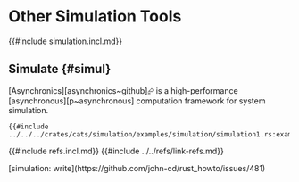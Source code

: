 # Other Simulation Tools

{{#include simulation.incl.md}}

## Simulate {#simul}

[Asynchronics][asynchronics~github]⮳ is a high-performance [asynchronous][p~asynchronous] computation framework for system simulation.

```rust,editable
{{#include ../../../crates/cats/simulation/examples/simulation/simulation1.rs:example}}
```

{{#include refs.incl.md}}
{{#include ../../refs/link-refs.md}}

<div class="hidden">
[simulation: write](https://github.com/john-cd/rust_howto/issues/481)
</div>
